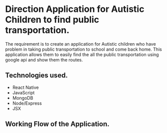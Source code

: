 # Direction Application for Autistic Children to find public transportation.
The requirement is to create an application for Autistic children who have problem in taking public transportation to school and come back home. This application allows them to easily find the all the public transportation using google api and show them the routes.

## Technologies used.

* React Native
* JavaScript
* MongoDB
* Node/Express
* JSX

## Working Flow of the Application.

